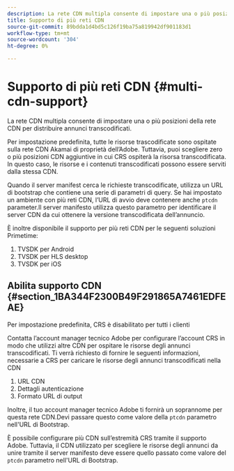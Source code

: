 ```yaml
---
description: La rete CDN multipla consente di impostare una o più posizioni della rete CDN per distribuire annunci transcodificati.
title: Supporto di più reti CDN
source-git-commit: 89bdda1d4bd5c126f19ba75a819942df901183d1
workflow-type: tm+mt
source-wordcount: '304'
ht-degree: 0%

---
```



# Supporto di più reti CDN {#multi-cdn-support}

La rete CDN multipla consente di impostare una o più posizioni della rete CDN per distribuire annunci transcodificati.

Per impostazione predefinita, tutte le risorse trascodificate sono ospitate sulla rete CDN Akamai di proprietà dell’Adobe. Tuttavia, puoi scegliere zero o più posizioni CDN aggiuntive in cui CRS ospiterà la risorsa transcodificata. In questo caso, le risorse e i contenuti transcodificati possono essere serviti dalla stessa CDN.

Quando il server manifest cerca le richieste transcodificate, utilizza un URL di bootstrap che contiene una serie di parametri di query. Se hai impostato un ambiente con più reti CDN, l’URL di avvio deve contenere anche `ptcdn` parameter.Il server manifesto utilizza questo parametro per identificare il server CDN da cui ottenere la versione transcodificata dell’annuncio.

È inoltre disponibile il supporto per più reti CDN per le seguenti soluzioni Primetime:

1. TVSDK per Android
1. TVSDK per HLS desktop
1. TVSDK per iOS

## Abilita supporto CDN {#section_1BA344F2300B49F291865A7461EDFEAE}

Per impostazione predefinita, CRS è disabilitato per tutti i clienti

Contatta l’account manager tecnico Adobe per configurare l’account CRS in modo che utilizzi altre CDN per ospitare le risorse degli annunci transcodificati. Ti verrà richiesto di fornire le seguenti informazioni, necessarie a CRS per caricare le risorse degli annunci transcodificati nella CDN

1. URL CDN
1. Dettagli autenticazione
1. Formato URL di output

Inoltre, il tuo account manager tecnico Adobe ti fornirà un soprannome per questa rete CDN.Devi passare questo come valore della `ptcdn` parametro nell&#39;URL di Bootstrap.

È possibile configurare più CDN sull’estremità CRS tramite il supporto Adobe. Tuttavia, il CDN utilizzato per scegliere le risorse degli annunci da unire tramite il server manifesto deve essere quello passato come valore del `ptcdn` parametro nell&#39;URL di Bootstrap.
